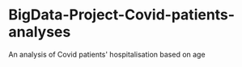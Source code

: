# BigData-Project-Covid-patients-analyses
An analysis of Covid patients' hospitalisation based on age 
